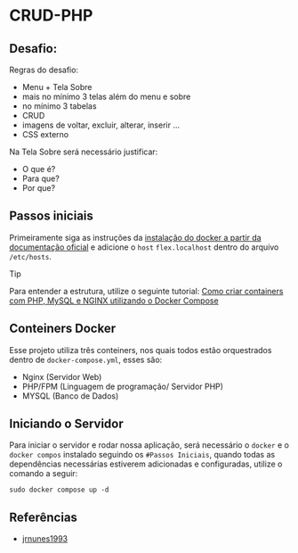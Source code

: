 # CRUD-PHP
## Desafio: 
Regras do desafio:
  - Menu + Tela Sobre
  - mais no mínimo 3 telas além do menu e sobre
  - no mínimo 3 tabelas
  - CRUD
  - imagens de voltar, excluir, alterar, inserir ...
  - CSS externo

Na Tela Sobre será necessário justificar: 
  - O que é?
  - Para que?
  - Por que?

## Passos iniciais
Primeiramente siga as instruções da [instalação do docker a partir da documentação oficial](https://docs.docker.com/engine/install/) e adicione o `host` `flex.localhost` dentro do arquivo `/etc/hosts`.

> [!TIP]
> Para entender a estrutura, utilize o seguinte tutorial: [Como criar containers com PHP, MySQL e NGINX utilizando o Docker Compose](https://dev.to/jrnunes1993/como-criar-containers-com-php-mysql-e-nginx-utilizando-o-docker-compose-964)

## Conteiners Docker
Esse projeto utiliza três conteiners, nos quais todos estão orquestrados dentro de `docker-compose.yml`, esses são:
  - Nginx (Servidor Web)
  - PHP/FPM (Linguagem de programação/ Servidor PHP)
  - MYSQL (Banco de Dados)


## Iniciando o Servidor
Para iniciar o servidor e rodar nossa aplicação, será necessário o `docker` e o `docker compos` instalado seguindo os `#Passos Iniciais`, quando todas as dependências necessárias estiverem adicionadas e configuradas, utilize o comando a seguir: 
```
sudo docker compose up -d
```

## Referências
- [jrnunes1993](https://dev.to/jrnunes1993/como-criar-containers-com-php-mysql-e-nginx-utilizando-o-docker-compose-964)
